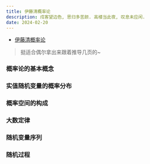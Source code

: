 ```yaml
---
title: 伊藤清概率论
description: 戍客望边色, 思归多苦颜. 高楼当此夜, 叹息未应闲.
date: 2024-02-20
---
```


- [伊藤清概率论](https://book.douban.com/subject/35349476/)

> 挺适合偶尔拿出来跟着推导几页的~

### 概率论的基本概念

### 实值随机变量的概率分布

### 概率空间的构成

### 大数定律

### 随机变量序列

### 随机过程
